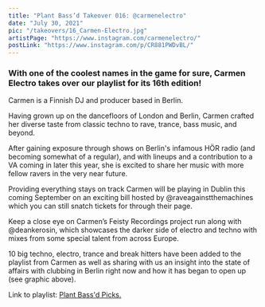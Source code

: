 ```yaml
---
title: "Plant Bass’d Takeover 016: @carmenelectro"
date: "July 30, 2021"
pic: "/takeovers/16_Carmen-Electro.jpg"
artistPage: "https://www.instagram.com/carmenelectro/"
postLink: "https://www.instagram.com/p/CR881PWDvBL/"
---
```


### With one of the coolest names in the game for sure, Carmen Electro takes over our playlist for its 16th edition!

Carmen is a Finnish DJ and producer based in Berlin.

Having grown up on the dancefloors of London and Berlin, Carmen crafted her diverse taste from classic techno to rave, trance, bass music, and beyond.

After gaining exposure through shows on Berlin's infamous HÖR radio (and becoming somewhat of a regular), and with lineups and a contribution to a VA coming in later this year, she is excited to share her music with more fellow ravers in the very near future.

Providing everything stays on track Carmen will be playing in Dublin this coming September on an exciting bill hosted by @raveagainstthemachines which you can still snatch tickets for through their page.

Keep a close eye on Carmen’s Feisty Recordings project run along with @deankerosin, which showcases the darker side of electro and techno with mixes from some special talent from across Europe.

10 big techno, electro, trance and break hitters have been added to the playlist from Carmen as well as sharing with us an insight into the state of affairs with clubbing in Berlin right now and how it has began to open up (see graphic above).

Link to playlist: <a role="button" class="btn btn-dark" href="https://open.spotify.com/playlist/5skAgzUfGmZLwrOPNLnGVf">Plant Bass'd Picks.</a>

